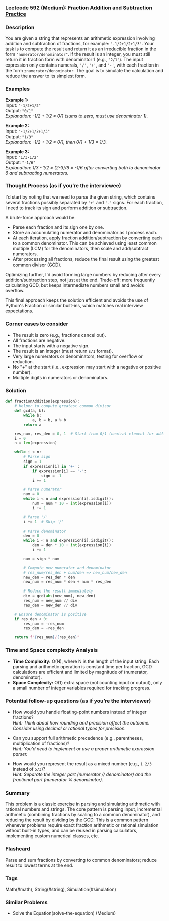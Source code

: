 ### Leetcode 592 (Medium): Fraction Addition and Subtraction [Practice](https://leetcode.com/problems/fraction-addition-and-subtraction)

### Description  
You are given a string that represents an arithmetic expression involving addition and subtraction of fractions, for example: `"-1/2+1/2+1/3"`. Your task is to compute the result and return it as an irreducible fraction in the form `"numerator/denominator"`. If the result is an integer, you must still return it in fraction form with denominator 1 (e.g., `"2/1"`). The input expression only contains numerals, `'/'`, `'+'`, and `'-'`, with each fraction in the form `±numerator/denominator`. The goal is to simulate the calculation and reduce the answer to its simplest form.

### Examples  

**Example 1:**  
Input: `"-1/2+1/2"`  
Output: `"0/1"`  
*Explanation: -1/2 + 1/2 = 0/1 (sums to zero, must use denominator 1).*

**Example 2:**  
Input: `"-1/2+1/2+1/3"`  
Output: `"1/3"`  
*Explanation: -1/2 + 1/2 = 0/1, then 0/1 + 1/3 = 1/3.*

**Example 3:**  
Input: `"1/3-1/2"`  
Output: `"-1/6"`  
*Explanation: 1/3 - 1/2 = (2-3)/6 = -1/6 after converting both to denominator 6 and subtracting numerators.*

### Thought Process (as if you’re the interviewee)  
I'd start by noting that we need to parse the given string, which contains several fractions possibly separated by `'+'` and `'-'` signs. For each fraction, I need to track its sign and perform addition or subtraction.

A brute-force approach would be:
- Parse each fraction and its sign one by one.
- Store an accumulating numerator and denominator as I process each.
- At each iteration, apply fraction addition/subtraction by converting each to a common denominator. This can be achieved using least common multiple (LCM) for the denominators, then scale and add/subtract numerators.
- After processing all fractions, reduce the final result using the greatest common divisor (GCD).

Optimizing further, I'd avoid forming large numbers by reducing after every addition/subtraction step, not just at the end. Trade-off: more frequently calculating GCD, but keeps intermediate numbers small and avoids overflow.

This final approach keeps the solution efficient and avoids the use of Python's Fraction or similar built-ins, which matches real interview expectations.

### Corner cases to consider  
- The result is zero (e.g., fractions cancel out).
- All fractions are negative.
- The input starts with a negative sign.
- The result is an integer (must return `s/1` format).
- Very large numerators or denominators, testing for overflow or reduction.
- No "+" at the start (i.e., expression may start with a negative or positive number).
- Multiple digits in numerators or denominators.

### Solution

```python
def fractionAddition(expression):
    # Helper to compute greatest common divisor
    def gcd(a, b):
        while b:
            a, b = b, a % b
        return a

    res_num, res_den = 0, 1  # Start from 0/1 (neutral element for addition)
    i = 0
    n = len(expression)

    while i < n:
        # Parse sign
        sign = 1
        if expression[i] in '+-':
            if expression[i] == '-':
                sign = -1
            i += 1

        # Parse numerator
        num = 0
        while i < n and expression[i].isdigit():
            num = num * 10 + int(expression[i])
            i += 1

        # Parse '/'
        i += 1  # Skip '/'

        # Parse denominator
        den = 0
        while i < n and expression[i].isdigit():
            den = den * 10 + int(expression[i])
            i += 1

        num = sign * num

        # Compute new numerator and denominator
        # res_num/res_den + num/den => new_num/new_den
        new_den = res_den * den
        new_num = res_num * den + num * res_den

        # Reduce the result immediately
        div = gcd(abs(new_num), new_den)
        res_num = new_num // div
        res_den = new_den // div

    # Ensure denominator is positive
    if res_den < 0:
        res_num = -res_num
        res_den = -res_den

    return f"{res_num}/{res_den}"
```

### Time and Space complexity Analysis  

- **Time Complexity:** O(N), where N is the length of the input string. Each parsing and arithmetic operation is constant time per fraction, GCD calculations are efficient and limited by magnitude of (numerator, denominator).
- **Space Complexity:** O(1) extra space (not counting input or output), only a small number of integer variables required for tracking progress.

### Potential follow-up questions (as if you’re the interviewer)  

- How would you handle floating-point numbers instead of integer fractions?  
  *Hint: Think about how rounding and precision affect the outcome. Consider using decimal or rational types for precision.*

- Can you support full arithmetic precedence (e.g., parentheses, multiplication of fractions)?  
  *Hint: You'd need to implement or use a proper arithmetic expression parser.*

- How would you represent the result as a mixed number (e.g., `1 2/3` instead of `5/3`)?  
  *Hint: Separate the integer part (numerator // denominator) and the fractional part (numerator % denominator).*

### Summary
This problem is a classic exercise in parsing and simulating arithmetic with rational numbers and strings. The core pattern is parsing input, incremental arithmetic (combining fractions by scaling to a common denominator), and reducing the result by dividing by the GCD. This is a common pattern whenever problems require exact fraction arithmetic or rational simulation without built-in types, and can be reused in parsing calculators, implementing custom numerical classes, etc.


### Flashcard
Parse and sum fractions by converting to common denominators; reduce result to lowest terms at the end.

### Tags
Math(#math), String(#string), Simulation(#simulation)

### Similar Problems
- Solve the Equation(solve-the-equation) (Medium)